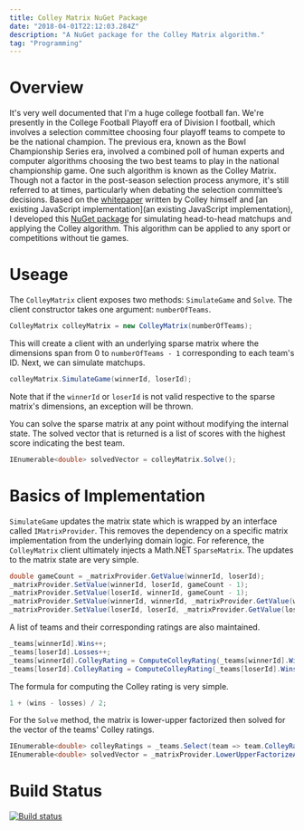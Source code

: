 ```yaml
---
title: Colley Matrix NuGet Package
date: "2018-04-01T22:12:03.284Z"
description: "A NuGet package for the Colley Matrix algorithm."
tag: "Programming"
---
```


# Overview

It's very well documented that I'm a huge college football fan. We're presently in the College Football Playoff era of Division I football, which involves a selection committee choosing four playoff teams to compete to be the national champion. The previous era, known as the Bowl Championship Series era, involved a combined poll of human experts and computer algorithms choosing the two best teams to play in the national championship game. One such algorithm is known as the Colley Matrix. Though not a factor in the post-season selection process anymore, it's still referred to at times, particularly when debating the selection committee’s decisions. Based on the [whitepaper](http://www.colleyrankings.com/matrate.pdf) written by Colley himself and [an existing JavaScript implementation](an existing JavaScript implementation), I developed this [NuGet package](https://www.nuget.org/packages/ColleyMatrix/) for simulating head-to-head matchups and applying the Colley algorithm. This algorithm can be applied to any sport or competitions without tie games.

# Useage

The `ColleyMatrix` client exposes two methods: `SimulateGame` and `Solve`. The client constructor takes one argument: `numberOfTeams`.

```csharp
ColleyMatrix colleyMatrix = new ColleyMatrix(numberOfTeams);
```

This will create a client with an underlying sparse matrix where the dimensions span from 0 to `numberOfTeams - 1` corresponding to each team's ID. Next, we can simulate matchups.

```csharp
colleyMatrix.SimulateGame(winnerId, loserId);
```

Note that if the `winnerId` or `loserId` is not valid respective to the sparse matrix's dimensions, an exception will be thrown.

You can solve the sparse matrix at any point without modifying the internal state. The solved vector that is returned is a list of scores with the highest score indicating the best team.

```csharp
IEnumerable<double> solvedVector = colleyMatrix.Solve();
```

# Basics of Implementation

`SimulateGame` updates the matrix state which is wrapped by an interface called `IMatrixProvider`. This removes the dependency on a specific matrix implementation from the underlying domain logic. For reference, the `ColleyMatrix` client ultimately injects a Math.NET `SparseMatrix`. The updates to the matrix state are very simple.

```csharp
double gameCount = _matrixProvider.GetValue(winnerId, loserId);
_matrixProvider.SetValue(winnerId, loserId, gameCount - 1);
_matrixProvider.SetValue(loserId, winnerId, gameCount - 1);
_matrixProvider.SetValue(winnerId, winnerId, _matrixProvider.GetValue(winnerId, winnerId) + 1);
_matrixProvider.SetValue(loserId, loserId, _matrixProvider.GetValue(loserId, loserId) + 1);
```

A list of teams and their corresponding ratings are also maintained.

```csharp
_teams[winnerId].Wins++;
_teams[loserId].Losses++;
_teams[winnerId].ColleyRating = ComputeColleyRating(_teams[winnerId].Wins, _teams[winnerId].Losses);
_teams[loserId].ColleyRating = ComputeColleyRating(_teams[loserId].Wins, _teams[loserId].Losses);
```

The formula for computing the Colley rating is very simple.

```csharp
1 + (wins - losses) / 2;
```

For the `Solve` method, the matrix is lower-upper factorized then solved for the vector of the teams' Colley ratings.

```csharp
IEnumerable<double> colleyRatings = _teams.Select(team => team.ColleyRating);
IEnumerable<double> solvedVector = _matrixProvider.LowerUpperFactorizeAndSolve(colleyRatings);
```

# Build Status

[![Build status](https://travis-ci.org/scottenriquez/colley-matrix-nuget.svg?branch=master)](https://travis-ci.org/scottenriquez/colley-matrix-nuget)
